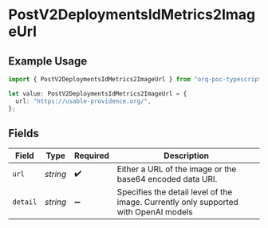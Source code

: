 # PostV2DeploymentsIdMetrics2ImageUrl

## Example Usage

```typescript
import { PostV2DeploymentsIdMetrics2ImageUrl } from "orq-poc-typescript/models/operations";

let value: PostV2DeploymentsIdMetrics2ImageUrl = {
  url: "https://usable-providence.org/",
};
```

## Fields

| Field                                                                                | Type                                                                                 | Required                                                                             | Description                                                                          |
| ------------------------------------------------------------------------------------ | ------------------------------------------------------------------------------------ | ------------------------------------------------------------------------------------ | ------------------------------------------------------------------------------------ |
| `url`                                                                                | *string*                                                                             | :heavy_check_mark:                                                                   | Either a URL of the image or the base64 encoded data URI.                            |
| `detail`                                                                             | *string*                                                                             | :heavy_minus_sign:                                                                   | Specifies the detail level of the image. Currently only supported with OpenAI models |